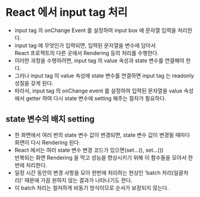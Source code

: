 # React 에서 input tag 처리

- input tag 의 onChange Event 를 설정하여 input box 에 문자열 입력을 처리한다.
- input tag 에 무엇인가 입력되면, 입력된 문자열을 변수에 담아서  
  React 프로젝트의 다른 곳에서 Rendering 등의 처리를 수행한다.
- 이러한 과정을 수행하려면, input tag 의 value 속성과 state 변수를 연결해야 한다.
- 그러나 input tag 의 value 속성에 state 변수를 연결하면 input tag 는 readonly 성질을 갖게 된다.
- 따라서, input tag 의 onChange event 를 설정하여 입력된 문자열을 value 속성에서 getter 하여 다시 state 변수에 setting 해주는 절차가 필요하다.

## state 변수의 배치 setting

- 한 화면에서 여러 번의 state 변수 값이 변경되면, state 변수 값이 변경될 때마다 화면이 다시 Rendering 된다.
- React 에서는 여러 state 변수 변경 코드가 있으면(set...(), set...())  
  반복되는 화면 Rendering 을 막고 성능을 향상시키기 위해 이 함수들을 모아서 한번에 처리한다.
- 일정 시간 동안의 변경 사항을 모아 한번에 처리하는 현상인 'batch 처리(일괄처리)' 때문에 가끔 원하지 않는 결과가 나타나기도 한다.
- 이 batch 처리는 철저하게 비동기 방식이므로 순서가 보장되지 않는다.
